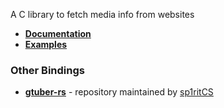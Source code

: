 A C library to fetch media info from websites

* **[Documentation](https://rafostar.github.io/gtuber/doc/)**
* **[Examples](https://rafostar.github.io/gtuber/examples/)**

### Other Bindings
* **[gtuber-rs](https://github.com/sp1ritCS/gtuber-rs)** - repository maintained by [sp1ritCS](https://github.com/sp1ritCS)
